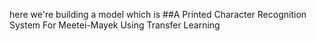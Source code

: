 here we're building a model which is  ##A Printed Character Recognition System For Meetei-Mayek Using Transfer Learning
